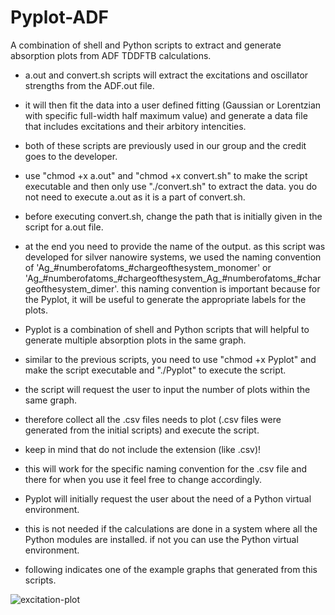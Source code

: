 # Pyplot-ADF
A combination of shell and Python scripts to extract and generate absorption plots from ADF TDDFTB calculations.

* a.out and convert.sh scripts will extract the excitations and oscillator strengths from the ADF.out file.
* it will then fit the data into a user defined fitting (Gaussian or Lorentzian with specific full-width half maximum value) and generate a data file that includes excitations and their arbitory intencities.
* both of these scripts are previously used in our group and the credit goes to the developer.
* use "chmod +x a.out" and "chmod +x convert.sh" to make the script executable and then only use "./convert.sh" to extract the data. you do not need to execute a.out as it is a part of convert.sh.
* before executing convert.sh, change the path that is initially given in the script for a.out file.
* at the end you need to provide the name of the output. as this script was developed for silver nanowire systems, we used the naming convention of 'Ag_#numberofatoms_#chargeofthesystem_monomer' or 'Ag_#numberofatoms_#chargeofthesystem_Ag_#numberofatoms_#chargeofthesystem_dimer'. this naming convention is important because for the Pyplot, it will be useful to generate the appropriate labels for the plots.

* Pyplot is a combination of shell and Python scripts that will helpful to generate multiple absorption plots in the same graph.
* similar to the previous scripts, you need to use "chmod +x Pyplot" and make the script executable and "./Pyplot" to execute the script.
* the script will request the user to input the number of plots within the same graph.
* therefore collect all the .csv files needs to plot (.csv files were generated from the initial scripts) and execute the script.
* keep in mind that do not include the extension (like .csv)!
* this will work for the specific naming convention for the .csv file and there for when you use it feel free to change accordingly.

* Pyplot will initially request the user about the need of a Python virtual environment.
* this is not needed if the calculations are done in a system where all the Python modules are installed. if not you can use the Python virtual environment.
* following indicates one of the example graphs that generated from this scripts.

![excitation-plot](https://github.com/sulalith99/Pyplot-ADF/assets/148896039/4de10d78-0cbd-4532-bb2c-967e4e0eb1c0)
